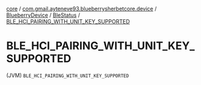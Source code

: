 [core](../../../index.md) / [com.gmail.ayteneve93.blueberrysherbetcore.device](../../index.md) / [BlueberryDevice](../index.md) / [BleStatus](index.md) / [BLE_HCI_PAIRING_WITH_UNIT_KEY_SUPPORTED](./-b-l-e_-h-c-i_-p-a-i-r-i-n-g_-w-i-t-h_-u-n-i-t_-k-e-y_-s-u-p-p-o-r-t-e-d.md)

# BLE_HCI_PAIRING_WITH_UNIT_KEY_SUPPORTED

(JVM) `BLE_HCI_PAIRING_WITH_UNIT_KEY_SUPPORTED`